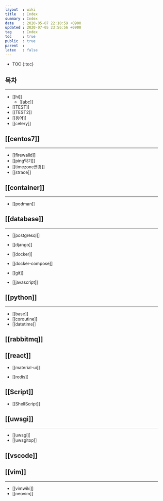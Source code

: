```yaml
---
layout  : wiki
title   : Index
summary : Index
date    : 2020-05-07 22:10:59 +0900
updated : 2020-07-05 23:56:56 +0900
tag     : Index
toc     : true
public  : true
parent  : 
latex   : false
---
```

* TOC
{:toc}

## 목차 
---
* [[hi]]
	* [[abc]] 
* [[TEST]]
* [[TEST2]]
* [[용어]]
* [[celery]]
 
## [[centos7]]
---
* [[firewalld]]
* [[ping막기]]
* [[timezone변경]]
* [[strace]]
	
## [[container]]
---
* [[podman]]
	
## [[database]] 
---
* [[postgresql]]
	
* [[django]]
* [[docker]]
* [[docker-compose]]
* [[git]]
*  [[javascript]]

##  [[python]]
---
* [[base]]
* [[coroutine]] 
* [[datetime]]

## [[rabbitmq]]

## [[react]]
* [[material-ui]]

*  [[redis]]
## [[Script]] 
* [[ShellScript]]

##  [[uwsgi]]
---
* [[uwsgi]]
* [[uwsgitop]]
 
##  [[vscode]]

##  [[vim]]
---
* [[vimwiki]]
* [[neovim]]

